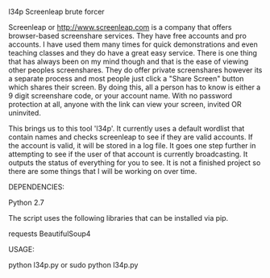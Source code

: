 l34p
Screenleap brute forcer

Screenleap or http://www.screenleap.com is a company that offers browser-based screenshare services. They have free
accounts and pro accounts. I have used them many times for quick demonstrations and even teaching classes and they
do have a great easy service. There is one thing that has always been on my mind though and that is the ease of
viewing other peoples screenshares. They do offer private screenshares however its a separate process and most people
just click a "Share Screen" button which shares their screen. By doing this, all a person has to know is either a 9 digit
screenshare code, or your account name. With no password protection at all, anyone with the link can view your screen,
invited OR uninvited. 

This brings us to this tool 'l34p'. It currently uses a default wordlist that contain names and checks screenleap to see
if they are valid accounts. If the account is valid, it will be stored in a log file. It goes one step further in attempting
to see if the user of that account is currently broadcasting. It outputs the status of everything for you to see.
It is not a finished project so there are some things that I will be working on over time.



DEPENDENCIES:

Python 2.7

The script uses the following libraries that can be installed via pip.

requests
BeautifulSoup4



USAGE:

python l34p.py or sudo python l34p.py

